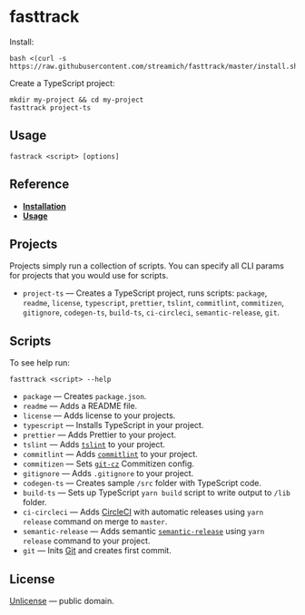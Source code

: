 # fasttrack

Install:

```shell
bash <(curl -s https://raw.githubusercontent.com/streamich/fasttrack/master/install.sh)
```

Create a TypeScript project:

```shell
mkdir my-project && cd my-project
fasttrack project-ts
```


## Usage

```shell
fastrack <script> [options]
```


## Reference

- [__Installation__](./docs/installation.md)
- [__Usage__](./docs/usage.md)


## Projects

Projects simply run a collection of scripts. You can specify all CLI params
for projects that you would use for scripts.

- `project-ts` &mdash; Creates a TypeScript project, runs scripts: `package`, `readme`, `license`,
  `typescript`, `prettier`, `tslint`, `commitlint`, `commitizen`, `gitignore`, `codegen-ts`,
  `build-ts`, `ci-circleci`, `semantic-release`, `git`.


## Scripts

To see help run:

```shell
fasttrack <script> --help
```

- `package` &mdash; Creates `package.json`.
- `readme` &mdash; Adds a README file.
- `license` &mdash; Adds license to your projects.
- `typescript` &mdash; Installs TypeScript in your project.
- `prettier` &mdash; Adds Prettier to your project.
- `tslint` &mdash; Adds [`tslint`](https://palantir.github.io/tslint/) to your project.
- `commitlint` &mdash; Adds [`commitlint`](https://marionebl.github.io/commitlint/#/) to your project.
- `commitizen` &mdash; Sets [`git-cz`](https://github.com/streamich/git-cz) Commitizen config.
- `gitignore` &mdash; Adds `.gitignore` to your project.
- `codegen-ts` &mdash; Creates sample `/src` folder with TypeScript code.
- `build-ts` &mdash; Sets up TypeScript `yarn build` script to write output to `/lib` folder.
- `ci-circleci` &mdash; Adds [CircleCI](https://circleci.com/) with automatic releases using `yarn release` command on merge to `master`.
- `semantic-release` &mdash; Adds semantic [`semantic-release`](https://semantic-release.gitbook.io/semantic-release/) using `yarn release` command to your project.
- `git` &mdash; Inits [Git](https://git-scm.com/) and creates first commit.


## License

[Unlicense](LICENSE) &mdash; public domain.
